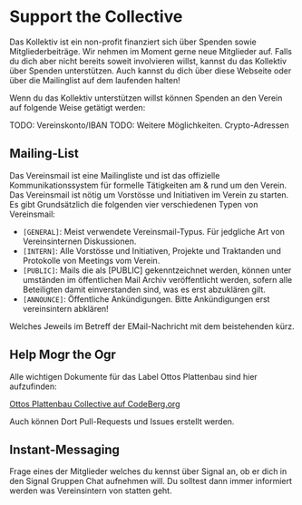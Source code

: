 # Support the Collective

Das Kollektiv ist ein non-profit finanziert sich über Spenden sowie Mitgliederbeiträge.
Wir nehmen im Moment gerne neue Mitglieder auf. Falls du dich aber nicht bereits soweit involvieren willst, kannst du das Kollektiv über Spenden unterstützen.
Auch kannst du dich über diese Webseite oder über die Mailinglist auf dem laufenden halten!

Wenn du das Kollektiv unterstützen willst können Spenden an den Verein auf folgende Weise getätigt werden:

TODO: Vereinskonto/IBAN
TODO: Weitere Möglichkeiten. Crypto-Adressen

## Mailing-List

Das Vereinsmail ist eine Mailingliste und ist das offizielle Kommunikationssystem für formelle Tätigkeiten am & rund um den Verein.
Das Vereinsmail ist nötig um Vorstösse und Initiativen im Verein zu starten.
Es gibt Grundsätzlich die folgenden vier verschiedenen Typen von Vereinsmail:

* `[GENERAL]`: Meist verwendete Vereinsmail-Typus. Für jedgliche Art von Vereinsinternen Diskussionen.
* `[INTERN]`: Alle Vorstösse und Initiativen, Projekte und Traktanden und Protokolle von Meetings vom Verein.
* `[PUBLIC]`: Mails die als [PUBLIC] gekenntzeichnet werden, können unter umständen im öffentlichen Mail Archiv veröffentlicht werden, sofern alle Beteiligten damit einverstanden sind, was es erst abzuklären gilt.
* `[ANNOUNCE]`: Öffentliche Ankündigungen. Bitte Ankündigungen erst vereinsintern abklären!

Welches Jeweils im Betreff der EMail-Nachricht mit dem beistehenden kürz.

## Help Mogr the Ogr

Alle wichtigen Dokumente für das Label Ottos Plattenbau sind hier aufzufinden:

[Ottos Plattenbau Collective auf CodeBerg.org](https://codeberg.org/mkuettel/ottos-plattenbau-collective/src/branch/master)

Auch können Dort Pull-Requests und Issues erstellt werden.

## Instant-Messaging

Frage eines der Mitglieder welches du kennst über Signal an, ob er dich in den Signal Gruppen Chat aufnehmen will.
Du solltest dann immer informiert werden was Vereinsintern von statten geht.
